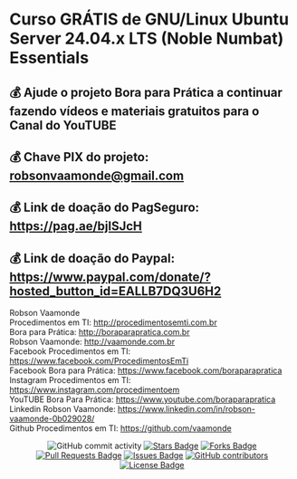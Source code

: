 # Curso GRÁTIS de GNU/Linux Ubuntu Server 24.04.x LTS (Noble Numbat) Essentials

## 💰 Ajude o projeto Bora para Prática a continuar fazendo vídeos e materiais gratuitos para o Canal do YouTUBE
## 💰 Chave PIX do projeto: robsonvaamonde@gmail.com
## 💰 Link de doação do PagSeguro: https://pag.ae/bjlSJcH
## 💰 Link de doação do Paypal: https://www.paypal.com/donate/?hosted_button_id=EALLB7DQ3U6H2

Robson Vaamonde<br>
Procedimentos em TI: http://procedimentosemti.com.br<br>
Bora para Prática: http://boraparapratica.com.br<br>
Robson Vaamonde: http://vaamonde.com.br<br>
Facebook Procedimentos em TI: https://www.facebook.com/ProcedimentosEmTi<br>
Facebook Bora para Prática: https://www.facebook.com/boraparapratica<br>
Instagram Procedimentos em TI: https://www.instagram.com/procedimentoem<br>
YouTUBE Bora Para Prática: https://www.youtube.com/boraparapratica<br>
Linkedin Robson Vaamonde: https://www.linkedin.com/in/robson-vaamonde-0b029028/<br>
Github Procedimentos em TI: https://github.com/vaamonde<br>

<div align="center">
<img alt="GitHub commit activity" src="https://img.shields.io/github/commit-activity/y/vaamonde/ubuntu-2404?style=plastic">
<a href="https://github.com/vaamonde/ubuntu-2404/stargazers"><img src="https://img.shields.io/github/stars/vaamonde/ubuntu-2404" alt="Stars Badge"/></a>
<a href="https://github.com/vaamonde/ubuntu-2404/network/members"><img src="https://img.shields.io/github/forks/vaamonde/ubuntu-2404" alt="Forks Badge"/></a>
<a href="https://github.com/vaamonde/ubuntu-2404/pulls"><img src="https://img.shields.io/github/issues-pr/vaamonde/ubuntu-2404" alt="Pull Requests Badge"/></a>
<a href="https://github.com/vaamonde/ubuntu-2404/issues"><img src="https://img.shields.io/github/issues/vaamonde/ubuntu-2404" alt="Issues Badge"/></a>
<a href="https://github.com/vaamonde/ubuntu-2404/graphs/contributors"><img alt="GitHub contributors" src="https://img.shields.io/github/contributors/vaamonde/ubuntu-2404?color=2b9348"></a>
<a href="https://github.com/vaamonde/ubuntu-2404/blob/master/LICENSE"><img src="https://img.shields.io/github/license/vaamonde/ubuntu-2404?color=2b9348" alt="License Badge"/></a>
</div>
